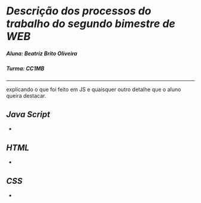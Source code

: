 # *Descrição dos processos do trabalho do segundo bimestre de WEB*
##### Aluna: Beatriz Brito Oliveira
##### Turma: CC1MB
-------------------------------------------------------------------------------------------------------------------------------------------------------------------------
explicando o que foi feito em JS e quaisquer
outro detalhe que o aluno queira destacar.

## *Java Script* 
* 

## *HTML*
* 

## *CSS*
* 

